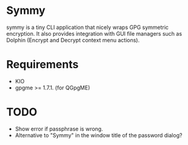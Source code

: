 Symmy
=====

symmy is a tiny CLI application that nicely wraps GPG symmetric encryption.
It also provides integration with GUI file managers such as Dolphin (Encrypt and Decrypt context menu actions).

Requirements
=============

* KIO
* gpgme >= 1.7.1. (for QGpgME)

TODO
=====

* Show error if passphrase is wrong.
* Alternative to "Symmy" in the window title of the password dialog?
